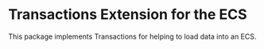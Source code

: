 # Transactions Extension for the ECS

This package implements Transactions for helping to load data into an ECS.


